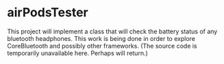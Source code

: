 # airPodsTester
This project will implement a class that will check the battery status of any bluetooth headphones. 
This work is being done in order to explore CoreBluetooth and possibly other frameworks. 
(The source code is temporarily unavailable here. Perhaps will return.)

